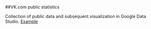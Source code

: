 ##VK.com public statistics

Collection of public data and subsequent visualization in Google Data Studio. [Example](https://datastudio.google.com/reporting/697325da-62a1-4cef-a574-b7ffaa2751aa)

